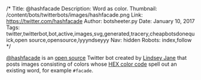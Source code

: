 /*
Title: @hashfacade
Description: Word as color.
Thumbnail: /content/bots/twitterbots/images/hashfacade.png
Link: https://twitter.com/hashfacade
Author: botsheeter.py
Date: January 10, 2017
Tags: twitter,twitterbot,bot,active,images,svg,generated,tracery,cheapbotsdonequick,open source,opensource,lyyyndseyyy
Nav: hidden
Robots: index,follow
*/

[@hashfacade](https://twitter.com/hashfacade) is an [open source](http://cheapbotsdonequick.com/source/hashfacade) Twitter bot created by [Lindsey Jane](https://twitter.com/lyyyndseyyy) that posts images consisting of colors whose [HEX color code](https://en.wikipedia.org/wiki/Web_colors) spell out an existing word, for example `#facade`. 
